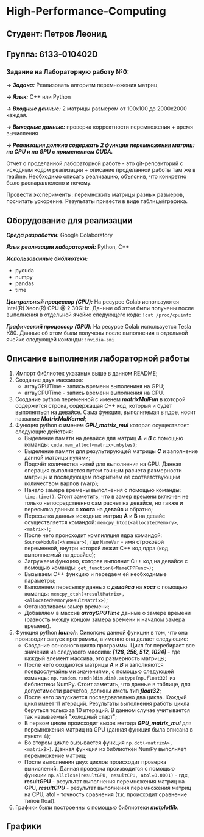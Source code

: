 # High-Performance-Computing

## **Студент:** Петров Леонид
## **Группа:** 6133-010402D

### Задание на Лабораторную работу №0:

***-> Задача:*** Реализовать алгоритм перемножения матриц

***-> Язык:*** C++ или Python

***-> Входные данные:*** 2 матрицы размером от 100х100 до 2000х2000 каждая.

***-> Выходные данные:*** проверка корректности перемножения + время вычисления

***-> Реализация должна содержать 2 функции перемножения матриц: на CPU и на GPU с применением CUDA.***

Отчет о проделанной лабораторной работе - это git-репозиторий с исходным кодом реализации + описание проделанной работы там же в readme. Необходимо описать реализацию, объяснив, что конкретно было распараллелено и почему.

Провести эксперименты: перемножить матрицы разных размеров, посчитать ускорение. Результаты привести в виде таблицы/графика.

## Оборудование для реализации

***Среда разработки:*** Google Colaboratory

***Язык реализации лабораторной:*** Python, C++

***Использованные библиотеки:***
  - pycuda
  - numpy
  - pandas
  - time

***Центральный процессор (CPU):*** На ресурсе Colab используются Intel(R) Xeon(R) CPU @ 2.30GHz. Данные об этом были получены после выполнения в отдельной ячейке следующего кода: ```!cat /proc/cpuinfo```

***Графический процессор (GPU):*** На ресурсе Colab используется Tesla K80. Данные об этом были получены после выполнения в отдельной ячейке следующей команды: ```!nvidia-smi```

## Описание выполнения лабораторной работы
1. Импорт библиотек указаных выше в данном README;
2. Создание двух массивов:
    - arrayGPUTime - запись времени выполениня на GPU;
    - arrayCPUTime - запись времени выполнения на CPU.
3. Создание python переменной с именем ***matrixMulFun*** в которой содержится строка, содержащая C++ код, который и будет выполняться на девайсе. Сама функция, выполняемая в ядре, носит название ***MatrixMulKernel***;
4. Функция python с именем ***GPU_matrix_mul*** которая осуществляет следующие действия:
    - Выделение памяти на девайсе для матриц ***A*** и ***B*** с помощью команды: ```cuda.mem_alloc(<matrix>.nbytes)```;
    - Выделение памяти для результирующей матрицы ***C*** и заполнение данной матрицы нулями;
    - Подсчёт количества нитей для выполнения на GPU. Данная операция выполняется путем точным расчета размерности матрицы и последующем покрытием её соответствующим количеством варпов (warp);
    - Начало замера времены выполнения с помощью команды: ```time.time()```. Стоит заметить, что в замер времени включен не только непосредственно сам расчет на девайсе, но также и пересылка данных с **хоста** на **девайс** и обратно;
    - Пересылка данных исходных матриц **A** и **B** на девайс осуществляется командой: ```memcpy_htod(<allocatedMemory>, <matrix>)```;
    - После чего происходит компиляция ядра командой: ```SourceModule(<NameVar>)```, где ```NameVar``` - имя строковой переменной, внутри которой лежит C++ код ядра (код выполняемый на девайсе);
    - Загружаем функцию, которая выполнит C++ код на девайсе с помощью команды: ```get_function(<NameCPPFunc>)```;
    - Вызываем C++ функцию и передаем ей необходимые параметры;
    - Выполняем пересылку данных с ***девайса*** на ***хост*** с помощью команды: ```memcpy_dtoh(<resultMatrix>,<allocatedMemoryResultMatrix>)```;
    - Останавливаем замер времени;
    - Добавляем в массив ***arrayGPUTime*** данные о замере времени (разность между концом замера времени и началом замера времени).
5. Функция python ***launch***. Синопсис данной функции в том, что она производит запуск программы, а именно она делает следующие:
    -  Создание основного цикла программы. Цикл for перебирает все значения из следуюего массива: ***[128, 256, 512, 1024]*** - где каждый элемент массива, это размерность матрицы;
    -  После чего создаются матрицы ***A*** и ***B*** и заполняются псевдослучайными значениями, с помощью следующей команды: ```np.random.randn(dim,dim).astype(np.float32)``` из библиотеки NumPy. Стоит заметить, что данные в таблице, для допустимости расчетов, должны иметь тип ***float32***;
    -  После чего запускается последовательно два цикла. Каждый цикл имеет 11 итераций. Результаты выполнения работы цикла беруться только за 10 итераций. В данном случае учитывается так называемый "холодный старт";
    -  В первом цикле происходит вызов метода ***GPU_matrix_mul*** для перемножения матриц на GPU (данная функция была описана в пункте 4);
    -  Во втором цикле вызывается функция ```np.dot(<matrixA>, <matrixB>)```. Данная функция из библиоткеи NumPy выполняет перемножение матриц;
    -  После выполнения двух циклов происходит проверка вычислений. Данная проверка производится с помощью функции ```np.allclose(resultGPU, resultCPU, atol=0.0001)``` - где, **resultGPU** - результат выполнения перемножения матриц на GPU, ***resultCPU*** - результат выполнения перемножения матриц на CPU, atol - точность сравнения (т.к. происходит сравнение типов float).
6. Графики были построенны с помощью библиотеки ***matplotlib***.

## Графики
